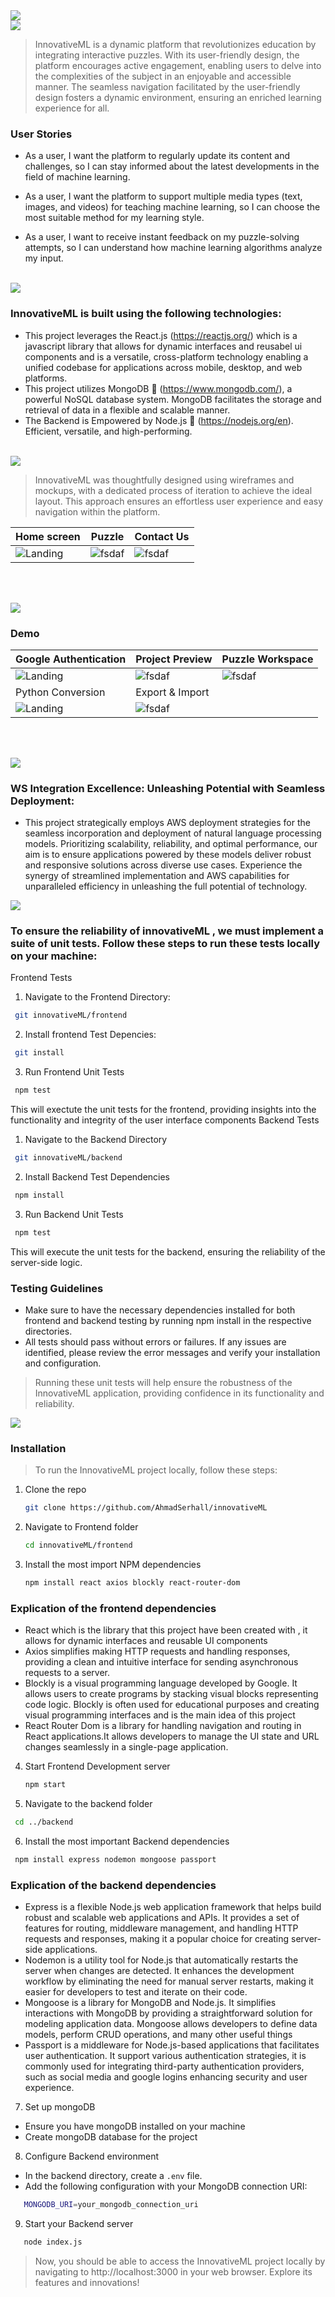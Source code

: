 <img src="./readme/title1.svg"/>

<br>
<!-- <br> -->

<!-- project philosophy -->
<img src="./readme/title2.svg"/>

> InnovativeML is a dynamic platform that revolutionizes education by integrating interactive puzzles. With its user-friendly design, the platform encourages active engagement, enabling users to delve into the complexities of the subject in an enjoyable and accessible manner. The seamless navigation facilitated by the user-friendly design fosters a dynamic environment, ensuring an enriched learning experience for all.

### User Stories

- As a user, I want the platform to regularly update its content and challenges, so I can stay informed about the latest developments in the field of machine learning.

- As a user, I want the platform to support multiple media types (text, images, and videos) for teaching machine learning, so I can choose the most suitable method for my learning style.

- As a user, I want to receive instant feedback on my puzzle-solving attempts, so I can understand how machine learning algorithms analyze my input.

<br>
<!-- <br> -->
<!-- Tech stacks -->
<img src="./readme/title3.svg"/>

###  InnovativeML is built using the following technologies:

- This project leverages the React.js (https://reactjs.org/) which is a javascript library that allows for dynamic interfaces and reusabel ui components and is a versatile, cross-platform technology enabling a unified codebase for applications across mobile, desktop, and web platforms.
- This project utilizes MongoDB 🍃 (https://www.mongodb.com/), a powerful NoSQL database system. MongoDB facilitates the storage and retrieval of data in a flexible and scalable manner.
- The Backend is Empowered by Node.js 🚀 (https://nodejs.org/en). Efficient, versatile, and high-performing.

<br>
<!-- <br> -->

<!-- Prototyping -->
<img src="./readme/title4.svg"/>

> InnovativeML was thoughtfully designed using wireframes and mockups, with a dedicated process of iteration to achieve the ideal layout. This approach ensures an effortless user experience and easy navigation 
  within the platform.

<!-- ### Wireframes
| Login screen  | Register screen |  Landing screen |
| ---| ---| ---|
| ![Landing](./readme/demo/landingwireframe.png) | ![fsdaf](./readme/demo/1440x1024.png) | ![fsdaf](./readme/demo/1440x1024.png) | -->



| Home screen  | Puzzle | Contact Us |
| ---| ---| ---|
| ![Landing](./readme/demo/Landing%20mockup.png) | ![fsdaf](./readme/demo/PuzzleMockup2.png) | ![fsdaf](./readme/demo/ContactUsMockup.png) |

<br><br>

<!-- Implementation -->
<img src="./readme/title5.svg"/>

<!-- > Using the wireframes and mockups as a guide, we implemented the Coffee Express app with the following features:

### User Screens (Mobile)
| Login screen  | Register screen | Landing screen | Loading screen |
| ---| ---| ---| ---|
| ![Landing](https://placehold.co/900x1600) | ![fsdaf](https://placehold.co/900x1600) | ![fsdaf](https://placehold.co/900x1600) | ![fsdaf](https://placehold.co/900x1600) |
| Home screen  | Menu Screen | Order Screen | Checkout Screen |
| ![Landing](https://placehold.co/900x1600) | ![fsdaf](https://placehold.co/900x1600) | ![fsdaf](https://placehold.co/900x1600) | ![fsdaf](https://placehold.co/900x1600) | -->

### Demo
| Google Authentication  | Project Preview |  Puzzle Workspace|
| ---| ---| ---|
| ![Landing](./readme/demo/loginshowcase.gif) | ![fsdaf](./readme/demo/loginshowcase2.gif) | ![fsdaf](./readme/demo/puzzleshowcase1.gif) |
| Python Conversion  | Export & Import  | 
| ![Landing](./readme/demo/puzzleshowcase2.gif) | ![fsdaf](./readme/demo/puzzleshowcase3.gif) | 
<br><br>


<img src="./readme/title8.svg"/>

###  WS Integration Excellence: Unleashing Potential with Seamless Deployment:
- This project strategically employs AWS deployment strategies for the seamless incorporation and deployment of    natural language processing models. Prioritizing scalability, reliability, and optimal performance, our aim is to ensure applications powered by these models deliver robust and responsive solutions across diverse use cases. Experience the synergy of streamlined implementation and AWS capabilities for unparalleled efficiency in unleashing the full potential of technology.

<!-- Unit Testing -->
<img src="./readme/title9.svg"/>

### To ensure the reliability of innovativeML , we must implement a suite of unit tests. Follow these steps to run these tests locally on your machine:

Frontend Tests
1. Navigate to the Frontend Directory:
  ```sh
   git innovativeML/frontend
   ``` 
2. Install frontend Test Depencies:
  ```sh
   git install
   ```
3. Run Frontend Unit Tests
  ```sh
   npm test
   ```
This will exectute the unit tests for the frontend, providing insights into the functionality and integrity of the user interface components
Backend Tests
1. Navigate to the Backend Directory
  ```sh
   git innovativeML/backend
   ``` 
2. Install Backend Test Dependencies
  ```sh
   npm install
   ``` 
3. Run Backend Unit Tests
  ```sh
   npm test
   ``` 
This will execute the unit tests for the backend, ensuring the reliability of the server-side logic.

### Testing Guidelines
- Make sure to have the necessary dependencies installed for both frontend and backend testing by running npm install in the respective directories.
- All tests should pass without errors or failures. If any issues are identified, please review the error messages and verify your installation and configuration.

> Running these unit tests will help ensure the robustness of the InnovativeML application, providing confidence in its functionality and reliability.




<!-- How to run -->
<img src="./readme/title10.svg"/>

### Installation

> To run the InnovativeML project locally, follow these steps:

1. Clone the repo
   ```sh
   git clone https://github.com/AhmadSerhall/innovativeML
   ```
2. Navigate to Frontend folder
   ```sh
   cd innovativeML/frontend
   ```
3. Install the most import NPM dependencies
   ```sh
   npm install react axios blockly react-router-dom
   ```
### Explication of the frontend dependencies
- React which is the library that this project have been created with , it allows for dynamic interfaces and reusable UI components
-  Axios simplifies making HTTP requests and handling responses, providing a clean and intuitive interface for sending asynchronous requests to a server.
- Blockly is a visual programming language developed by Google. It allows users to create programs by stacking visual blocks representing code logic. Blockly is often used for educational purposes and creating visual programming interfaces and is the main idea of this project
- React Router Dom is a library for handling navigation and routing in React applications.It allows developers to manage the UI state and URL changes seamlessly in a single-page application.

4. Start Frontend Development server
   ```sh
   npm start
   ```
5. Navigate to the backend folder
  ```sh
   cd ../backend
   ```
6. Install the most important Backend dependencies
  ```sh
   npm install express nodemon mongoose passport
   ```
### Explication of the backend dependencies
- Express is a  flexible Node.js web application framework that helps  build robust and scalable web applications and APIs. It provides a set of features for routing, middleware management, and handling HTTP requests and responses, making it a popular choice for creating server-side applications.
- Nodemon is a utility tool for Node.js that  automatically restarts the server when changes are detected. It enhances the development workflow by eliminating the need for manual server restarts, making it easier for developers to test and iterate on their code.
- Mongoose is a library for MongoDB and Node.js. It simplifies interactions with MongoDB by providing a straightforward solution for modeling application data. Mongoose allows developers to define data models, perform CRUD operations, and many other useful things
- Passport is a middleware for Node.js-based applications that facilitates user authentication. It support various authentication strategies, it is commonly used for integrating third-party authentication providers, such as social media and google logins enhancing security and user experience.

7. Set up mongoDB
  - Ensure you have mongoDB installed on your machine
  - Create mongoDB database for the project
8. Configure Backend environment
  - In the backend directory, create a `.env` file.
  - Add the following configuration with your MongoDB connection URI:
```sh
   MONGODB_URI=your_mongodb_connection_uri
   ```
9. Start your Backend server
```sh
   node index.js
   ```

> Now, you should be able to access the InnovativeML project locally by navigating to http://localhost:3000 in your web browser. Explore its features and innovations!
